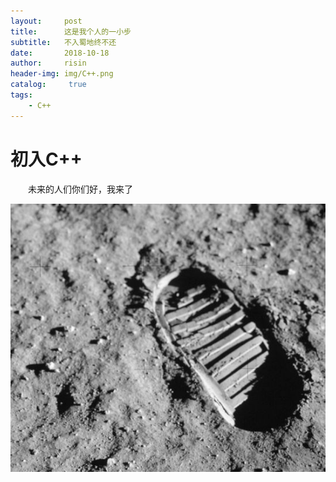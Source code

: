 ```yaml
---
layout:     post
title:      这是我个人的一小步
subtitle:   不入蜀地终不还
date:       2018-10-18
author:     risin
header-img: img/C++.png
catalog: 	 true
tags:
    - C++
---
```


# 初入C++

&emsp;&emsp;未来的人们你们好，我来了

![](/img/one_step.jpg 'one giant leap for mankind')
